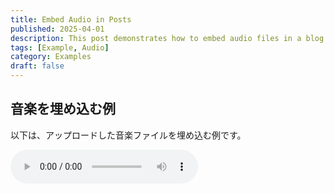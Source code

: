 ```yaml
---
title: Embed Audio in Posts
published: 2025-04-01
description: This post demonstrates how to embed audio files in a blog post.
tags: [Example, Audio]
category: Examples
draft: false
---
```


## 音楽を埋め込む例

以下は、アップロードした音楽ファイルを埋め込む例です。

<audio controls>
  <source src="/assets/audio/example.mp3" type="audio/mpeg">
  お使いのブラウザはオーディオタグをサポートしていません。
</audio>